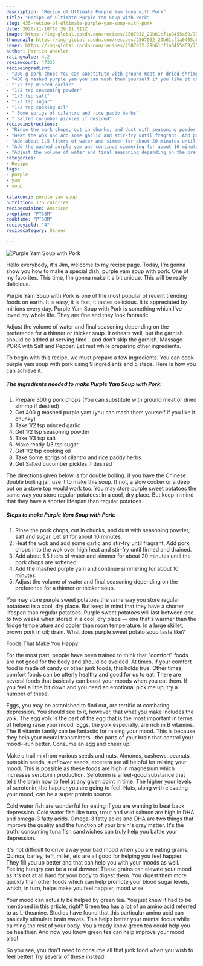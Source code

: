 ```yaml
---
description: "Recipe of Ultimate Purple Yam Soup with Pork"
title: "Recipe of Ultimate Purple Yam Soup with Pork"
slug: 435-recipe-of-ultimate-purple-yam-soup-with-pork
date: 2020-11-18T16:39:11.011Z
image: https://img-global.cpcdn.com/recipes/2507032_29b61cf1a0455a69/751x532cq70/purple-yam-soup-with-pork-recipe-main-photo.jpg
thumbnail: https://img-global.cpcdn.com/recipes/2507032_29b61cf1a0455a69/751x532cq70/purple-yam-soup-with-pork-recipe-main-photo.jpg
cover: https://img-global.cpcdn.com/recipes/2507032_29b61cf1a0455a69/751x532cq70/purple-yam-soup-with-pork-recipe-main-photo.jpg
author: Patrick Wheeler
ratingvalue: 4.2
reviewcount: 47335
recipeingredient:
- "300 g pork chops You can substitute with ground meat or dried shrimp if desired"
- "400 g mashed purple yam you can mash them yourself if you like it chunky"
- "1/2 tsp minced garlic"
- "1/2 tsp seasoning powder"
- "1/3 tsp salt"
- "1/3 tsp sugar"
- "1/2 tsp cooking oil"
- " Some sprigs of cilantro and rice paddy herbs"
- " Salted cucumber pickles if desired"
recipeinstructions:
- "Rinse the pork chops, cut in chunks, and dust with seasoning powder, salt and sugar. Let sit for about 10 minutes."
- "Heat the wok and add some garlic and stir-fry until fragrant. Add pork chops into the wok over high heat and stir-fry until firmed and drained."
- "Add about 1.5 liters of water and simmer for about 20 minutes until the pork chops are softened."
- "Add the mashed purple yam and continue simmering for about 10 minutes."
- "Adjust the volume of water and final seasoning depending on the preference for a thinner or thicker soup."
categories:
- Recipe
tags:
- purple
- yam
- soup

katakunci: purple yam soup 
nutrition: 176 calories
recipecuisine: American
preptime: "PT33M"
cooktime: "PT50M"
recipeyield: "4"
recipecategory: Dinner

---
```



![Purple Yam Soup with Pork](https://img-global.cpcdn.com/recipes/2507032_29b61cf1a0455a69/751x532cq70/purple-yam-soup-with-pork-recipe-main-photo.jpg)

Hello everybody, it's Jim, welcome to my recipe page. Today, I'm gonna show you how to make a special dish, purple yam soup with pork. One of my favorites. This time, I'm gonna make it a bit unique. This will be really delicious.

Purple Yam Soup with Pork is one of the most popular of recent trending foods on earth. It is easy, it is fast, it tastes delicious. It is appreciated by millions every day. Purple Yam Soup with Pork is something which I've loved my whole life. They are fine and they look fantastic.

Adjust the volume of water and final seasoning depending on the preference for a thinner or thicker soup. It reheats well, but the garnish should be added at serving time - and don&#39;t skip the garnish. Massage PORK with Salt and Pepper. Let rest while preparing other ingredients.


To begin with this recipe, we must prepare a few ingredients. You can cook purple yam soup with pork using 9 ingredients and 5 steps. Here is how you can achieve it.

<!--inarticleads1-->

##### The ingredients needed to make Purple Yam Soup with Pork:

1. Prepare 300 g pork chops (You can substitute with ground meat or dried shrimp if desired)
1. Get 400 g mashed purple yam (you can mash them yourself if you like it chunky)
1. Take 1/2 tsp minced garlic
1. Get 1/2 tsp seasoning powder
1. Take 1/3 tsp salt
1. Make ready 1/3 tsp sugar
1. Get 1/2 tsp cooking oil
1. Take  Some sprigs of cilantro and rice paddy herbs
1. Get  Salted cucumber pickles if desired


The directions given below is for double boiling. if you have the Chinese double boiling jar, use it to make this soup. If not, a slow cooker or a deep pot on a stove top would work too. You may store purple sweet potatoes the same way you store regular potatoes: in a cool, dry place. But keep in mind that they have a shorter lifespan than regular potatoes. 

<!--inarticleads2-->

##### Steps to make Purple Yam Soup with Pork:

1. Rinse the pork chops, cut in chunks, and dust with seasoning powder, salt and sugar. Let sit for about 10 minutes.
1. Heat the wok and add some garlic and stir-fry until fragrant. Add pork chops into the wok over high heat and stir-fry until firmed and drained.
1. Add about 1.5 liters of water and simmer for about 20 minutes until the pork chops are softened.
1. Add the mashed purple yam and continue simmering for about 10 minutes.
1. Adjust the volume of water and final seasoning depending on the preference for a thinner or thicker soup.


You may store purple sweet potatoes the same way you store regular potatoes: in a cool, dry place. But keep in mind that they have a shorter lifespan than regular potatoes. Purple sweet potatoes will last between one to two weeks when stored in a cool, dry place — one that&#39;s warmer than the fridge temperature and cooler than room temperature. In a large skillet, brown pork in oil; drain. What does purple sweet potato soup taste like? 

Foods That Make You Happy


For the most part, people have been trained to think that "comfort" foods are not good for the body and should be avoided. At times, if your comfort food is made of candy or other junk foods, this holds true. Other times, comfort foods can be utterly healthy and good for us to eat. There are several foods that basically can boost your moods when you eat them. If you feel a little bit down and you need an emotional pick me up, try a number of these.

Eggs, you may be astonished to find out, are terrific at combating depression. You should see to it, however, that what you make includes the yolk. The egg yolk is the part of the egg that is the most important in terms of helping raise your mood. Eggs, the yolk especially, are rich in B vitamins. The B vitamin family can be fantastic for raising your mood. This is because they help your neural transmitters--the parts of your brain that control your mood--run better. Consume an egg and cheer up!

Make a trail mixfrom various seeds and nuts. Almonds, cashews, peanuts, pumpkin seeds, sunflower seeds, etcetera are all helpful for raising your mood. This is possible as these foods are high in magnesium which increases serotonin production. Serotonin is a feel-good substance that tells the brain how to feel at any given point in time. The higher your levels of serotonin, the happier you are going to feel. Nuts, along with elevating your mood, can be a super protein source.

Cold water fish are wonderful for eating if you are wanting to beat back depression. Cold water fish like tuna, trout and wild salmon are high in DHA and omega-3 fatty acids. Omega-3 fatty acids and DHA are two things that improve the quality and the function of your brain's gray matter. It's the truth: consuming tuna fish sandwiches can truly help you battle your depression. 

It's not difficult to drive away your bad mood when you are eating grains. Quinoa, barley, teff, millet, etc are all good for helping you feel happier. They fill you up better and that can help you with your moods as well. Feeling hungry can be a real downer! These grains can elevate your mood as it's not at all hard for your body to digest them. You digest them more quickly than other foods which can help promote your blood sugar levels, which, in turn, helps make you feel happier, mood wise.

Your mood can actually be helped by green tea. You just knew it had to be mentioned in this article, right? Green tea has a lot of an amino acid referred to as L-theanine. Studies have found that this particular amino acid can basically stimulate brain waves. This helps better your mental focus while calming the rest of your body. You already knew green tea could help you be healthier. And now you know green tea can help improve your mood also!

So you see, you don't need to consume all that junk food when you wish to feel better! Try several of these instead!

